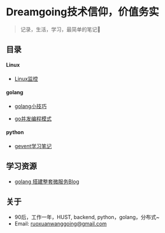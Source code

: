# Dreamgoing技术信仰，价值务实

>记录，生活，学习，最简单的笔记:apple:  

## 目录

#### Linux

+ [Linux监控](./Linux监控.html)

#### golang

+ [golang小技巧](./golang小技巧.html)

+ [go并发编程模式](./go并发编程模式.html)

#### python

+ [gevent学习笔记](./gevent学习笔记.html)

## 学习资源

+ [golang 搭建整套微服务Blog](http://callistaenterprise.se/blogg/teknik/2017/02/17/go-blog-series-part1/)

## 关于

+ 90后，工作一年，HUST,  backend,  python，golang，分布式~ 
+ Email: ruoxuanwanggoing@gmail.com




